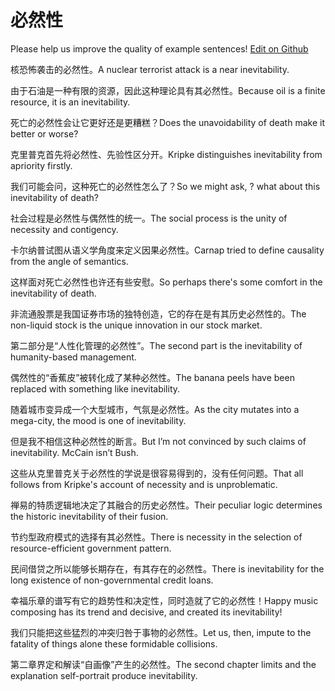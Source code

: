 # 必然性

Please help us improve the quality of example sentences! [Edit on Github](https://github.com/jiyushe/jiyu-example-sentence-source/blob/main/chinese/biranxing.md)

<p><span class="chinese">核恐怖袭击的必然性。</span><span class="english">A nuclear terrorist attack is a near inevitability.</span></p>

<p><span class="chinese">由于石油是一种有限的资源，因此这种理论具有其必然性。</span><span class="english">Because oil is a finite resource, it is an inevitability.</span></p>

<p><span class="chinese">死亡的必然性会让它更好还是更糟糕？</span><span class="english">Does the unavoidability of death make it better or worse?</span></p>

<p><span class="chinese">克里普克首先将必然性、先验性区分开。</span><span class="english">Kripke distinguishes inevitability from apriority firstly.</span></p>

<p><span class="chinese">我们可能会问，这种死亡的必然性怎么了？</span><span class="english">So we might ask, ? what about this inevitability of death?</span></p>

<p><span class="chinese">社会过程是必然性与偶然性的统一。</span><span class="english">The social process is the unity of necessity and contigency.</span></p>

<p><span class="chinese">卡尔纳普试图从语义学角度来定义因果必然性。</span><span class="english">Carnap tried to define causality from the angle of semantics.</span></p>

<p><span class="chinese">这样面对死亡必然性也许还有些安慰。</span><span class="english">So perhaps there's some comfort in the inevitability of death.</span></p>

<p><span class="chinese">非流通股票是我国证券市场的独特创造，它的存在是有其历史必然性的。</span><span class="english">The non-liquid stock is the unique innovation in our stock market.</span></p>

<p><span class="chinese">第二部分是“人性化管理的必然性”。</span><span class="english">The second part is the inevitability of humanity-based management.</span></p>

<p><span class="chinese">偶然性的“香蕉皮”被转化成了某种必然性。</span><span class="english">The banana peels have been replaced with something like inevitability.</span></p>

<p><span class="chinese">随着城市变异成一个大型城市，气氛是必然性。</span><span class="english">As the city mutates into a mega-city, the mood is one of inevitability.</span></p>

<p><span class="chinese">但是我不相信这种必然性的断言。</span><span class="english">But I’m not convinced by such claims of inevitability. McCain isn’t Bush.</span></p>

<p><span class="chinese">这些从克里普克关于必然性的学说是很容易得到的，没有任何问题。</span><span class="english">That all follows from Kripke's account of necessity and is unproblematic.</span></p>

<p><span class="chinese">禅易的特质逻辑地决定了其融合的历史必然性。</span><span class="english">Their peculiar logic determines the historic inevitability of their fusion.</span></p>

<p><span class="chinese">节约型政府模式的选择有其必然性。</span><span class="english">There is necessity in the selection of resource-efficient government pattern.</span></p>

<p><span class="chinese">民间借贷之所以能够长期存在，有其存在的必然性。</span><span class="english">There is inevitability for the long existence of non-governmental credit loans.</span></p>

<p><span class="chinese">幸福乐章的谱写有它的趋势性和决定性，同时造就了它的必然性！</span><span class="english">Happy music composing has its trend and decisive, and created its inevitability!</span></p>

<p><span class="chinese">我们只能把这些猛烈的冲突归咎于事物的必然性。</span><span class="english">Let us, then, impute to the fatality of things alone these formidable collisions.</span></p>

<p><span class="chinese">第二章界定和解读“自画像”产生的必然性。</span><span class="english">The second chapter limits and the explanation self-portrait produce inevitability.</span></p>


